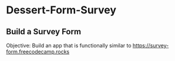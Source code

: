 # Dessert-Form-Survey


## Build a Survey Form


Objective: Build an app that is functionally similar to https://survey-form.freecodecamp.rocks
